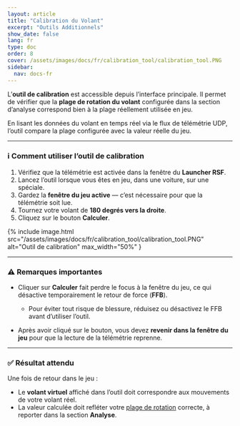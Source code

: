 ```yaml
---
layout: article
title: "Calibration du Volant"
excerpt: "Outils Additionnels"
show_date: false
lang: fr
type: doc
order: 8
cover: /assets/images/docs/fr/calibration_tool/calibration_tool.PNG
sidebar:
  nav: docs-fr
---
```


L’**outil de calibration** est accessible depuis l’interface principale. Il permet de vérifier que la **plage de rotation du volant** configurée dans la section d’analyse correspond bien à la plage réellement utilisée en jeu.

En lisant les données du volant en temps réel via le flux de télémétrie UDP, l’outil compare la plage configurée avec la valeur réelle du jeu.

---

### ℹ️ Comment utiliser l’outil de calibration

1. Vérifiez que la télémétrie est activée dans la fenêtre du **Launcher RSF**.  
2. Lancez l’outil lorsque vous êtes en jeu, dans une voiture, sur une spéciale.  
3. Gardez la **fenêtre du jeu active** — c’est nécessaire pour que la télémétrie soit lue.  
4. Tournez votre volant de **180 degrés vers la droite**.  
5. Cliquez sur le bouton **Calculer**.

{% include image.html
   src="/assets/images/docs/fr/calibration_tool/calibration_tool.PNG"
   alt="Outil de calibration"
   max_width="50%"
}

---

### ⚠️ Remarques importantes

- Cliquer sur **Calculer** fait perdre le focus à la fenêtre du jeu, ce qui désactive temporairement le retour de force (**FFB**).

  - Pour éviter tout risque de blessure, réduisez ou désactivez le FFB avant d’utiliser l’outil.

- Après avoir cliqué sur le bouton, vous devez **revenir dans la fenêtre du jeu** pour que la lecture de la télémétrie reprenne.

---

### ✅ Résultat attendu

Une fois de retour dans le jeu :

- Le **volant virtuel** affiché dans l’outil doit correspondre aux mouvements de votre volant réel.  
- La valeur calculée doit refléter votre [plage de rotation](/fr/docs/steering_range/) correcte, à reporter dans la section **Analyse**.
